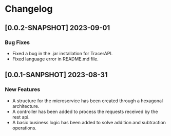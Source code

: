 # Changelog

## [0.0.2-SNAPSHOT] 2023-09-01
### Bug Fixes
- Fixed a bug in the .jar installation for TracerAPI.
- Fixed language error in README.md file.

## [0.0.1-SANPSHOT] 2023-08-31
### New Features
- A structure for the microservice has been created through a hexagonal architecture.
- A controller has been added to process the requests received by the rest api.
- A basic business logic has been added to solve addition and subtraction operations.